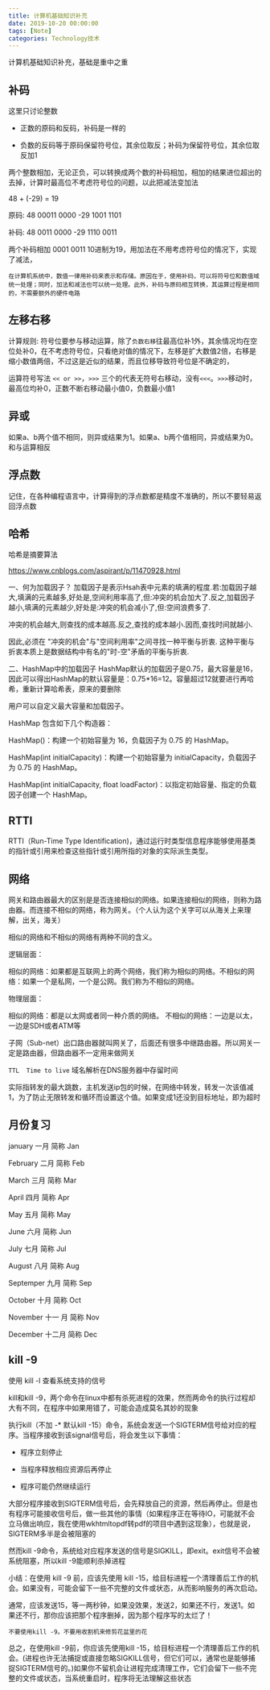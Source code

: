 ```yaml
---
title: 计算机基础知识补充
date: 2019-10-20 00:00:00
tags: [Note]
categories: Technology技术
---
```


计算机基础知识补充，基础是重中之重

<!-- more -->

## 补码

这里只讨论整数

- 正数的原码和反码，补码是一样的

- 负数的反码等于原码保留符号位，其余位取反；补码为保留符号位，其余位取反加1

两个整数相加，无论正负，可以转换成两个数的补码相加，相加的结果进位超出的去掉，计算时最高位不考虑符号位的问题，以此把减法变加法

48 + (-29) = 19

原码:
48   00011 0000
-29  1001  1101

补码:
48   0011  0000
-29  1110  0011

两个补码相加  0001 0011  10进制为19，用加法在不用考虑符号位的情况下，实现了减法，

`在计算机系统中，数值一律用补码来表示和存储。原因在于，使用补码，可以将符号位和数值域统一处理；同时，加法和减法也可以统一处理。此外，补码与原码相互转换，其运算过程是相同的，不需要额外的硬件电路`

## 左移右移

计算规则: 符号位要参与移动运算，除了`负数右移`往最高位补1外，其余情况均在空位处补0，在不考虑符号位，只看绝对值的情况下，左移是扩大数值2倍，右移是缩小数值两倍，不过这是近似的结果，而且位移导致符号位是不确定的，

运算符号写法 `<< or >>`，`>>>` 三个的代表无符号右移动，没有`<<<`。`>>>`移动时，最高位均补0，正数不断右移动最小值0，负数最小值1

## 异或

如果a、b两个值不相同，则异或结果为1。如果a、b两个值相同，异或结果为0。和与运算相反

## 浮点数

记住，在各种编程语言中，计算得到的浮点数都是精度不准确的，所以不要轻易返回浮点数

## 哈希

哈希是摘要算法

https://www.cnblogs.com/aspirant/p/11470928.html

一、何为加载因子？
加载因子是表示Hsah表中元素的填满的程度.若:加载因子越大,填满的元素越多,好处是,空间利用率高了,但:冲突的机会加大了.反之,加载因子越小,填满的元素越少,好处是:冲突的机会减小了,但:空间浪费多了.


冲突的机会越大,则查找的成本越高.反之,查找的成本越小.因而,查找时间就越小. 

因此,必须在 "冲突的机会"与"空间利用率"之间寻找一种平衡与折衷. 这种平衡与折衷本质上是数据结构中有名的"时-空"矛盾的平衡与折衷.

二、HashMap中的加载因子
HashMap默认的加载因子是0.75，最大容量是16，因此可以得出HashMap的默认容量是：0.75*16=12。容量超过12就要进行再哈希，重新计算哈希表，原来的要删除

用户可以自定义最大容量和加载因子。


HashMap 包含如下几个构造器：

HashMap()：构建一个初始容量为 16，负载因子为 0.75 的 HashMap。

HashMap(int initialCapacity)：构建一个初始容量为 initialCapacity，负载因子为 0.75 的 HashMap。

HashMap(int initialCapacity, float loadFactor)：以指定初始容量、指定的负载因子创建一个 HashMap。

## RTTI

RTTI（Run-Time Type Identification)，通过运行时类型信息程序能够使用基类的指针或引用来检查这些指针或引用所指的对象的实际派生类型。

## 网络

网关和路由器最大的区别是是否连接相似的网络。如果连接相似的网络，则称为路由器。而连接不相似的网络，称为网关。（个人认为这个关字可以从海关上来理解，出关，海关）

相似的网络和不相似的网络有两种不同的含义。

逻辑层面：

相似的网络：如果都是互联网上的两个网络，我们称为相似的网络。不相似的网络：如果一个是私网，一个是公网。我们称为不相似的网络。

物理层面：

相似的网络：都是以太网或者同一种介质的网络。
不相似的网络：一边是以太，一边是SDH或者ATM等

子网（Sub-net）出口路由器就叫网关了，后面还有很多中继路由器。所以网关一定是路由器，但路由器不一定用来做网关

`TTL  Time to live` 域名解析在DNS服务器中存留时间        

实际指转发的最大跳数，主机发送ip包的时候，在网络中转发，转发一次该值减1，为了防止无限转发和循环而设置这个值。如果变成1还没到目标地址，即为超时

## 月份复习

january 一月 简称 Jan

February 二月 简称 Feb

March 三月 简称 Mar

April 四月 简称 Apr

May 五月 简称 May

June 六月 简称 Jun

July 七月 简称 Jul

August 八月 简称 Aug

Septemper 九月 简称 Sep

October 十月 简称 Oct

November 十一 月 简称 Nov

December 十二月 简称 Dec

## kill -9

使用 kill -l 查看系统支持的信号

kill和kill -9，两个命令在linux中都有杀死进程的效果，然而两命令的执行过程却大有不同，在程序中如果用错了，可能会造成莫名其妙的现象

执行kill（不加 -* 默认kill -15）命令，系统会发送一个SIGTERM信号给对应的程序。当程序接收到该signal信号后，将会发生以下事情：

- 程序立刻停止

- 当程序释放相应资源后再停止

- 程序可能仍然继续运行

大部分程序接收到SIGTERM信号后，会先释放自己的资源，然后再停止。但是也有程序可能接收信号后，做一些其他的事情（如果程序正在等待IO，可能就不会立马做出响应，我在使用wkhtmltopdf转pdf的项目中遇到这现象），也就是说，SIGTERM多半是会被阻塞的

然而kill -9命令，系统给对应程序发送的信号是SIGKILL，即exit。exit信号不会被系统阻塞，所以kill -9能顺利杀掉进程

小结：在使用 kill -9 前，应该先使用 kill -15，给目标进程一个清理善后工作的机会。如果没有，可能会留下一些不完整的文件或状态，从而影响服务的再次启动。

通常，应该发送15，等一两秒钟，如果没效果，发送2，如果还不行，发送1。如果还不行，那你应该把那个程序删掉，因为那个程序写的太烂了！

`不要使用kill -9。不要用收割机来修剪花盆里的花`

总之，在使用kill -9前，你应该先使用kill -15，给目标进程一个清理善后工作的机会。(进程也许无法捕捉或直接忽略SIGKILL信号，但它们可以，通常也是能够捕捉SIGTERM信号的。)如果你不留机会让进程完成清理工作，它们会留下一些不完整的文件或状态，当系统重启时，程序将无法理解这些状态